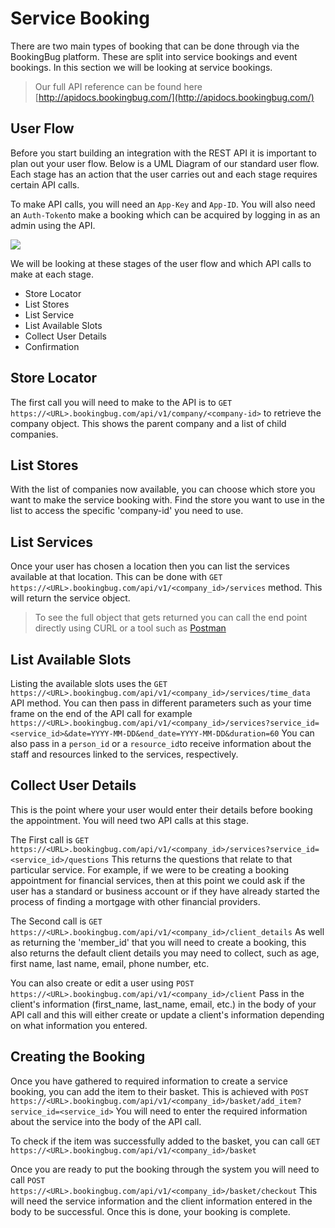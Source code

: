 # Service Booking
There are two main types of booking that can be done through via the BookingBug platform. These are split into service bookings and event bookings. In this section we will be looking at service bookings.

> Our full API reference can be found here [http://apidocs.bookingbug.com/](http://apidocs.bookingbug.com/)

## User Flow
Before you start building an integration with the REST API it is important to plan out your user flow. Below is a UML Diagram of our standard user flow. Each stage has an action that the user carries out and each stage requires certain API calls.

To make API calls, you will need an `App-Key` and `App-ID`. You will also need an `Auth-Token`to make a booking which can be acquired by logging in as an admin using the API.

<img src='http://g.gravizo.com/g?
@startuml;
actor User;
participant "Store Locator" as A;
participant "List Stores" as B;
participant "List Service" as C;
participant "List Available Slots" as D;
participant "Collect User Details" as E;
participant "Confirmation" as F;
User -> A: Start;
activate A;
A -> B: Enter Location;
activate B;
B -> C: Choose Store;
activate C;
C -> D: Choose Service;
activate D;
D -> E: Choose Slot;
activate E;
E -> F: Enter Details;
activate F;
@enduml;
'>

We will be looking at these stages of the user flow and which API calls to make at each stage.

- Store Locator
- List Stores
- List Service
- List Available Slots
- Collect User Details
- Confirmation

## Store Locator
The first call you will need to make to the API is to `GET https://<URL>.bookingbug.com/api/v1/company/<company-id>` to retrieve the company object. This shows the parent company and a list of child companies.

## List Stores
With the list of companies now available, you can choose which store you want to make the service booking with. Find the store you want to use in the list to access the specific 'company-id' you need to use.

## List Services
Once your user has chosen a location then you can list the services available at that location. This can be done with `GET https://<URL>.bookingbug.com/api/v1/<company_id>/services` method. This will return the service object. 

> To see the full object that gets returned you can call the end point directly using CURL or a tool such as [Postman](https://www.getpostman.com/)

## List Available Slots
Listing the available slots uses the `GET https://<URL>.bookingbug.com/api/v1/<company_id>/services/time_data` API method. You can then pass in different parameters such as your time frame on the end of the API call for example `https://<URL>.bookingbug.com/api/v1/<company_id>/services?service_id=<service_id>&date=YYYY-MM-DD&end_date=YYYY-MM-DD&duration=60`
You can also pass in a `person_id` or a `resource_id`to receive information about the staff and resources linked to the services, respectively.

## Collect User Details
This is the point where your user would enter their details before booking the appointment. You will need two API calls at this stage.

The First call is `GET https://<URL>.bookingbug.com/api/v1/<company_id>/services?service_id=<service_id>/questions` This returns the questions that relate to that particular service. For example, if we were to be creating a booking appointment for financial services, then at this point we could ask if the user has a standard or business account or if they have already started the process of finding a mortgage with other financial providers.

The Second call is `GET https://<URL>.bookingbug.com/api/v1/<company_id>/client_details` As well as returning the 'member_id' that you will need to create a booking, this also returns the default client details you may need to collect, such as age, first name, last name, email, phone number, etc.

You can also create or edit a user using `POST https://<URL>.bookingbug.com/api/v1/<company_id>/client` Pass in the client's information (first_name, last_name, email, etc.) in the body of your API call and this will either create or update a client's information depending on what information you entered.

## Creating the Booking
Once you have gathered to required information to create a service booking, you can add the item to their basket. This is achieved with `POST https://<URL>.bookingbug.com/api/v1/<company_id>/basket/add_item?service_id=<service_id>` You will need to enter the required information about the service into the body of the API call.

To check if the item was successfully added to the basket, you can call `GET https://<URL>.bookingbug.com/api/v1/<company_id>/basket`

Once you are ready to put the booking through the system you will need to call `POST https://<URL>.bookingbug.com/api/v1/<company_id>/basket/checkout` This will need the service information and the client information entered in the body to be successful. Once this is done, your booking is complete.
